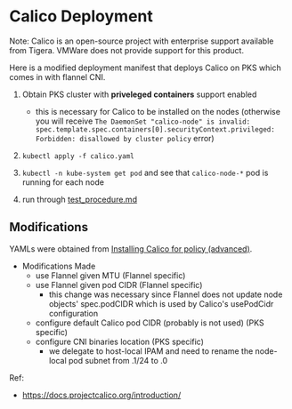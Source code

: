 # Calico Deployment

Note: Calico is an open-source project with enterprise support available from Tigera. VMWare does not provide support for this product.

Here is a modified deployment manifest that deploys Calico on PKS which comes in with flannel CNI.

1. Obtain PKS cluster with **priveleged containers** support enabled

    - this is necessary for Calico to be installed on the nodes (otherwise you will receive `The DaemonSet "calico-node" is invalid: spec.template.spec.containers[0].securityContext.privileged: Forbidden: disallowed by cluster policy` error)

1. `kubectl apply -f calico.yaml`

1. `kubectl -n kube-system get pod` and see that `calico-node-*` pod is running for each node

1. run through [test_procedure.md](test_procedure.md)

## Modifications

YAMLs were obtained from [Installing Calico for policy (advanced)](https://docs.projectcalico.org/v3.11/getting-started/kubernetes/installation/other).

- Modifications Made
  - use Flannel given MTU (Flannel specific)
  - use Flannel given pod CIDR (Flannel specific)
    - this change was necessary since Flannel does not update node objects' spec.podCIDR which is used by Calico's usePodCidr configuration
  - configure default Calico pod CIDR (probably is not used) (PKS specific)
  - configure CNI binaries location (PKS specific)
    - we delegate to host-local IPAM and need to rename the node-local pod subnet from .1/24 to .0

Ref:
- https://docs.projectcalico.org/introduction/
